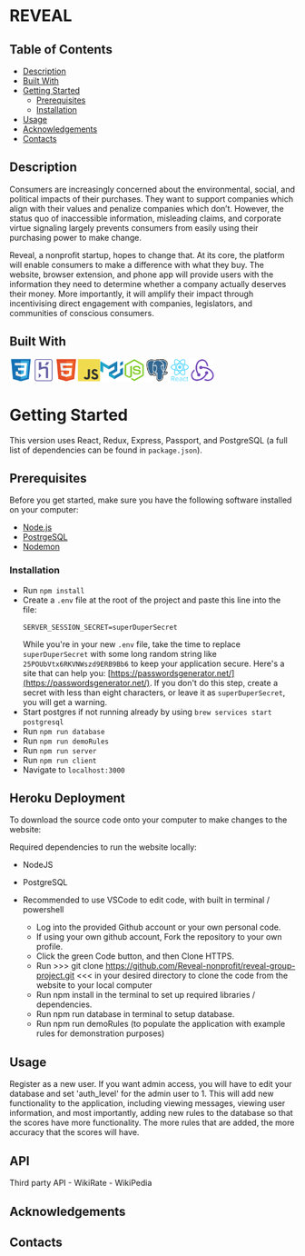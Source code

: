 
# REVEAL

## Table of Contents

- [Description](#description)
- [Built With](#built-with)
- [Getting Started](#getting-started)
  - [Prerequisites](#prerequisites)
  - [Installation](#installation)
- [Usage](#usage)
- [Acknowledgements](#acknowledgements)
- [Contacts](#contacts)

## Description

Consumers are increasingly concerned about the environmental, social, and political impacts of their purchases. They want to support companies which align with their values and penalize companies which don’t. However, the status quo of inaccessible information, misleading claims, and corporate virtue signaling largely prevents consumers from easily using their purchasing power to make change. 

Reveal, a nonprofit startup, hopes to change that. At its core, the platform will enable consumers to make a difference with what they buy. The website, browser extension, and phone app will provide users with the information they need to determine whether a company actually deserves their money. More importantly, it will amplify their impact through incentivising direct engagement with companies, legislators, and communities of conscious consumers.

## Built With

<a href="https://developer.mozilla.org/en-US/docs/Web/CSS"><img src="https://raw.githubusercontent.com/devicons/devicon/master/icons/css3/css3-original.svg" height="40px" width="40px" /></a><a href="https://www.heroku.com/"><img src="https://raw.githubusercontent.com/devicons/devicon/master/icons/heroku/heroku-original.svg" height="40px" width="40px" /></a><a href="https://developer.mozilla.org/en-US/docs/Web/HTML"><img src="https://raw.githubusercontent.com/devicons/devicon/master/icons/html5/html5-original.svg" height="40px" width="40px" /></a><a href="https://developer.mozilla.org/en-US/docs/Web/JavaScript"><img src="https://raw.githubusercontent.com/devicons/devicon/master/icons/javascript/javascript-original.svg" height="40px" width="40px" /></a><a href="https://material-ui.com/"><img src="https://raw.githubusercontent.com/devicons/devicon/master/icons/materialui/materialui-original.svg" height="40px" width="40px" /></a><a href="https://nodejs.org/en/"><img src="https://raw.githubusercontent.com/devicons/devicon/master/icons/nodejs/nodejs-original.svg" height="40px" width="40px" /></a><a href="https://www.postgresql.org/"><img src="https://raw.githubusercontent.com/devicons/devicon/master/icons/postgresql/postgresql-original.svg" height="40px" width="40px" /></a><a href="https://reactjs.org/"><img src="https://raw.githubusercontent.com/devicons/devicon/master/icons/react/react-original-wordmark.svg" height="40px" width="40px" /></a><a href="https://redux.js.org/"><img src="https://raw.githubusercontent.com/devicons/devicon/master/icons/redux/redux-original.svg" height="40px" width="40px" /></a>

# Getting Started
This version uses React, Redux, Express, Passport, and PostgreSQL (a full list of dependencies can be found in `package.json`).


## Prerequisites

Before you get started, make sure you have the following software installed on your computer:

- [Node.js](https://nodejs.org/en/)
- [PostrgeSQL](https://www.postgresql.org/)
- [Nodemon](https://nodemon.io/)

### Installation

- Run `npm install`
- Create a `.env` file at the root of the project and paste this line into the file:
  ```
  SERVER_SESSION_SECRET=superDuperSecret
  ```
  While you're in your new `.env` file, take the time to replace `superDuperSecret` with some long random string like `25POUbVtx6RKVNWszd9ERB9Bb6` to keep your application secure. Here's a site that can help you: [https://passwordsgenerator.net/](https://passwordsgenerator.net/). If you don't do this step, create a secret with less than eight characters, or leave it as `superDuperSecret`, you will get a warning.
- Start postgres if not running already by using `brew services start postgresql`
- Run `npm run database`
- Run `npm run demoRules`
- Run `npm run server`
- Run `npm run client`
- Navigate to `localhost:3000`

## Heroku Deployment

To download the source code onto your computer to make changes to the website:

Required dependencies to run the website locally:
- NodeJS
- PostgreSQL
- Recommended to use VSCode to edit code, with built in terminal / powershell

  - Log into the provided Github account or your own personal code.
  - If using your own github account, Fork the repository to your own profile. 
  - Click the green Code button, and then Clone HTTPS.
  - Run >>> git clone https://github.com/Reveal-nonprofit/reveal-group-project.git <<< in your desired directory to clone the code from the website to your local computer
  - Run npm install in the terminal to set up required libraries / dependencies.
  - Run npm run database in terminal to setup database.
  - Run npm run demoRules (to populate the application with example rules for demonstration purposes)

## Usage

Register as a new user. If you want admin access, you will have to edit your database and set 'auth_level' for the admin user to 1. This will add new functionality to the application, including viewing messages, viewing user information, and most importantly, adding new rules to the database so that the scores have more functionality. The more rules that are added, the more accuracy that the scores will have.

## API

  Third party API
    - WikiRate
    - WikiPedia

## Acknowledgements

## Contacts


